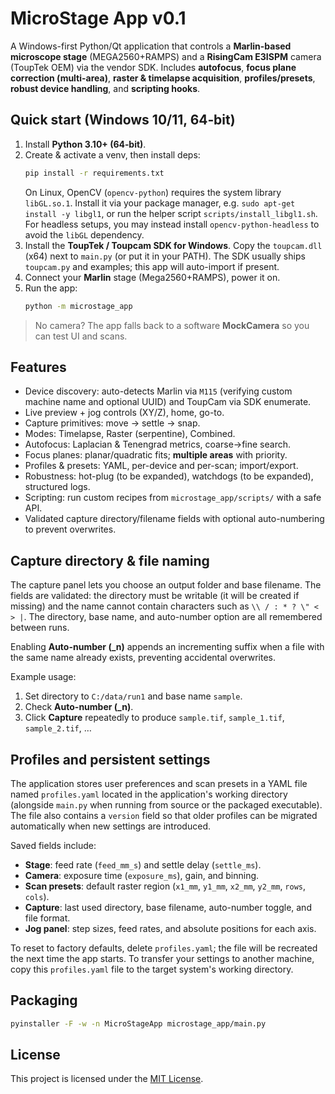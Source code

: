 # MicroStage App v0.1

A Windows-first Python/Qt application that controls a **Marlin-based microscope stage** (MEGA2560+RAMPS)
and a **RisingCam E3ISPM** camera (ToupTek OEM) via the vendor SDK. Includes **autofocus**, **focus plane correction (multi-area)**,
**raster & timelapse acquisition**, **profiles/presets**, **robust device handling**, and **scripting hooks**.

## Quick start (Windows 10/11, 64‑bit)

1. Install **Python 3.10+ (64‑bit)**.
2. Create & activate a venv, then install deps:
   ```bash
   pip install -r requirements.txt
   ```
   On Linux, OpenCV (`opencv-python`) requires the system library `libGL.so.1`.
   Install it via your package manager, e.g. `sudo apt-get install -y libgl1`,
   or run the helper script `scripts/install_libgl1.sh`. For headless setups,
   you may instead install `opencv-python-headless` to avoid the `libGL`
   dependency.
3. Install the **ToupTek / Toupcam SDK for Windows**. Copy the `toupcam.dll` (x64) next to `main.py` (or put it in your PATH).
   The SDK usually ships `toupcam.py` and examples; this app will auto-import if present.
4. Connect your **Marlin** stage (Mega2560+RAMPS), power it on.
5. Run the app:
   ```bash
   python -m microstage_app
   ```

> No camera? The app falls back to a software **MockCamera** so you can test UI and scans.

## Features
- Device discovery: auto-detects Marlin via `M115` (verifying custom machine name and optional UUID) and ToupCam via SDK enumerate.
- Live preview + jog controls (XY/Z), home, go-to.
- Capture primitives: move → settle → snap.
- Modes: Timelapse, Raster (serpentine), Combined.
- Autofocus: Laplacian & Tenengrad metrics, coarse→fine search.
- Focus planes: planar/quadratic fits; **multiple areas** with priority.
- Profiles & presets: YAML, per-device and per-scan; import/export.
- Robustness: hot-plug (to be expanded), watchdogs (to be expanded), structured logs.
- Scripting: run custom recipes from `microstage_app/scripts/` with a safe API.
- Validated capture directory/filename fields with optional auto-numbering to prevent overwrites.

## Capture directory & file naming

The capture panel lets you choose an output folder and base filename. The fields
are validated: the directory must be writable (it will be created if missing) and
the name cannot contain characters such as `\\ / : * ? \" < > |`. The directory,
base name, and auto-number option are all remembered between runs.

Enabling **Auto-number (_n)** appends an incrementing suffix when a file with the
same name already exists, preventing accidental overwrites.

Example usage:

1. Set directory to `C:/data/run1` and base name `sample`.
2. Check **Auto-number (_n)**.
3. Click **Capture** repeatedly to produce `sample.tif`,
   `sample_1.tif`, `sample_2.tif`, …

## Profiles and persistent settings

The application stores user preferences and scan presets in a YAML file named
`profiles.yaml` located in the application's working directory (alongside
`main.py` when running from source or the packaged executable). The file also
contains a `version` field so that older profiles can be migrated
automatically when new settings are introduced.

Saved fields include:

- **Stage**: feed rate (`feed_mm_s`) and settle delay (`settle_ms`).
- **Camera**: exposure time (`exposure_ms`), gain, and binning.
- **Scan presets**: default raster region (`x1_mm`, `y1_mm`, `x2_mm`,
  `y2_mm`, `rows`, `cols`).
- **Capture**: last used directory, base filename, auto-number toggle, and
  file format.
- **Jog panel**: step sizes, feed rates, and absolute positions for each axis.

To reset to factory defaults, delete `profiles.yaml`; the file will be recreated
the next time the app starts. To transfer your settings to another machine, copy
this `profiles.yaml` file to the target system's working directory.

## Packaging
```bash
pyinstaller -F -w -n MicroStageApp microstage_app/main.py
```

## License

This project is licensed under the [MIT License](LICENSE).
